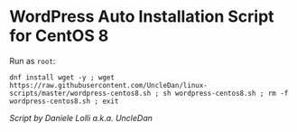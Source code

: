 # WordPress Auto Installation Script for CentOS 8
Run as `root`:
```
dnf install wget -y ; wget https://raw.githubusercontent.com/UncleDan/linux-scripts/master/wordpress-centos8.sh ; sh wordpress-centos8.sh ; rm -f wordpress-centos8.sh ; exit
```
*Script by Daniele Lolli a.k.a. UncleDan*
